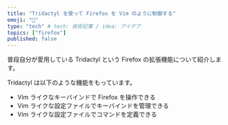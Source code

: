 ```yaml
---
title: "Tridactyl を使って Firefox を Vim のように制御する"
emoji: "🦶"
type: "tech" # tech: 技術記事 / idea: アイデア
topics: ["firefox"]
published: false
---
```


普段自分が愛用している Tridactyl という Firefox の拡張機能について紹介します。

Tridactyl は以下のような機能をもっています。

- Vim ライクなキーバインドで Firefox を操作できる
- Vim ライクな設定ファイルでキーバインドを管理できる
- Vim ライクな設定ファイルでコマンドを定義できる
